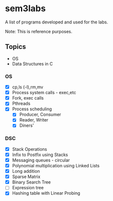 # sem3labs

A list of programs developed and used for the labs.

Note: This is reference purposes.

## Topics

- OS
- Data Structures in C

### OS

- [X] cp,ls (-l),rm,mv
- [X] Process system calls - exec,etc
- [X] Fork, exec calls
- [X] Pthreads
- [X] Process scheduling
  - [X] Producer, Consumer
  - [X] Reader, Writer
  - [X] Diners'

### DSC

- [X] Stack Operations
- [X] Infix to Postfix using Stacks
- [X] Messaging queues - circular
- [X] Polynomial multiplication using Linked Lists
- [X] Long addition
- [X] Sparse Matrix
- [X] Binary Search Tree
- [ ] Expression tree
- [X] Hashing table with Linear Probing

